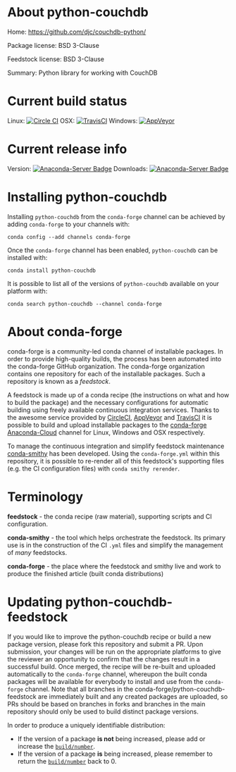 About python-couchdb
====================

Home: https://github.com/djc/couchdb-python/

Package license: BSD 3-Clause

Feedstock license: BSD 3-Clause

Summary: Python library for working with CouchDB



Current build status
====================

Linux: [![Circle CI](https://circleci.com/gh/conda-forge/python-couchdb-feedstock.svg?style=shield)](https://circleci.com/gh/conda-forge/python-couchdb-feedstock)
OSX: [![TravisCI](https://travis-ci.org/conda-forge/python-couchdb-feedstock.svg?branch=master)](https://travis-ci.org/conda-forge/python-couchdb-feedstock)
Windows: [![AppVeyor](https://ci.appveyor.com/api/projects/status/github/conda-forge/python-couchdb-feedstock?svg=True)](https://ci.appveyor.com/project/conda-forge/python-couchdb-feedstock/branch/master)

Current release info
====================
Version: [![Anaconda-Server Badge](https://anaconda.org/conda-forge/python-couchdb/badges/version.svg)](https://anaconda.org/conda-forge/python-couchdb)
Downloads: [![Anaconda-Server Badge](https://anaconda.org/conda-forge/python-couchdb/badges/downloads.svg)](https://anaconda.org/conda-forge/python-couchdb)

Installing python-couchdb
=========================

Installing `python-couchdb` from the `conda-forge` channel can be achieved by adding `conda-forge` to your channels with:

```
conda config --add channels conda-forge
```

Once the `conda-forge` channel has been enabled, `python-couchdb` can be installed with:

```
conda install python-couchdb
```

It is possible to list all of the versions of `python-couchdb` available on your platform with:

```
conda search python-couchdb --channel conda-forge
```


About conda-forge
=================

conda-forge is a community-led conda channel of installable packages.
In order to provide high-quality builds, the process has been automated into the
conda-forge GitHub organization. The conda-forge organization contains one repository
for each of the installable packages. Such a repository is known as a *feedstock*.

A feedstock is made up of a conda recipe (the instructions on what and how to build
the package) and the necessary configurations for automatic building using freely
available continuous integration services. Thanks to the awesome service provided by
[CircleCI](https://circleci.com/), [AppVeyor](http://www.appveyor.com/)
and [TravisCI](https://travis-ci.org/) it is possible to build and upload installable
packages to the [conda-forge](https://anaconda.org/conda-forge)
[Anaconda-Cloud](http://docs.anaconda.org/) channel for Linux, Windows and OSX respectively.

To manage the continuous integration and simplify feedstock maintenance
[conda-smithy](http://github.com/conda-forge/conda-smithy) has been developed.
Using the ``conda-forge.yml`` within this repository, it is possible to re-render all of
this feedstock's supporting files (e.g. the CI configuration files) with ``conda smithy rerender``.


Terminology
===========

**feedstock** - the conda recipe (raw material), supporting scripts and CI configuration.

**conda-smithy** - the tool which helps orchestrate the feedstock.
                   Its primary use is in the construction of the CI ``.yml`` files
                   and simplify the management of *many* feedstocks.

**conda-forge** - the place where the feedstock and smithy live and work to
                  produce the finished article (built conda distributions)


Updating python-couchdb-feedstock
=================================

If you would like to improve the python-couchdb recipe or build a new
package version, please fork this repository and submit a PR. Upon submission,
your changes will be run on the appropriate platforms to give the reviewer an
opportunity to confirm that the changes result in a successful build. Once
merged, the recipe will be re-built and uploaded automatically to the
`conda-forge` channel, whereupon the built conda packages will be available for
everybody to install and use from the `conda-forge` channel.
Note that all branches in the conda-forge/python-couchdb-feedstock are
immediately built and any created packages are uploaded, so PRs should be based
on branches in forks and branches in the main repository should only be used to
build distinct package versions.

In order to produce a uniquely identifiable distribution:
 * If the version of a package **is not** being increased, please add or increase
   the [``build/number``](http://conda.pydata.org/docs/building/meta-yaml.html#build-number-and-string).
 * If the version of a package **is** being increased, please remember to return
   the [``build/number``](http://conda.pydata.org/docs/building/meta-yaml.html#build-number-and-string)
   back to 0.
